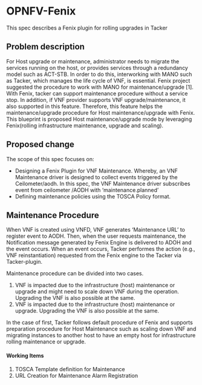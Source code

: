 # OPNFV-Fenix

This spec describes a Fenix plugin for rolling upgrades in Tacker

## Problem description
For Host upgrade or maintenance, administrator needs to migrate the services running on the host, or provides services through a redundancy model such as ACT-STB. In order to do this, interworking with MANO such as Tacker, which manages the life cycle of VNF, is essential. Fenix project suggested the procedure to work with MANO for maintenance/upgrade [1]. With Fenix, tacker can support maintenance procedure without a service stop. In addition, if VNF provider supports VNF upgrade/maintenance, it also supported in this feature. Therefore, this feature helps the maintenance/upgrade procedure for Host maintenance/upgrade with Fenix. This blueprint is proposed Host maintenance/upgrade mode by leveraging Fenix(rolling infrastructure maintenance, upgrade and scaling).

## Proposed change
The scope of this spec focuses on:

* Designing a Fenix Plugin for VNF Maintenance. Whereby, an VNF Maintenance driver is designed to collect events triggered by the Ceilometer/aodh. In this spec, the VNF Maintenance driver subscribes event from ceilometer /AODH with ‘maintenance.planned’
* Defining maintenance policies using the TOSCA Policy format.

## Maintenance Procedure
When VNF is created using VNFD, VNF generates ‘Maintenance URL’ to register event to AODH. Then, when the user requests maintenance, the Notification message generated by Fenix Engine is delivered to ADOH and the event occurs. When an event occurs, Tacker performes the action (e.g., VNF reinstantiation) requested from the Fenix engine to the Tacker via Tacker-plugin.

Maintenance procedure can be divided into two cases.

1. VNF is impacted due to the infrastructure (host) maintenance or upgrade and might need to scale down VNF during the operation. Upgrading the VNF is also possible at the same.
2. VNF is impacted due to the infrastructure (host) maintenance or upgrade. Upgrading the VNF is also possible at the same.

In the case of first, Tacker follows default procedure of Fenix and supports preparation procedure for Host Maintenance such as scaling down VNF and migrating instances to another host to have an empty host for infrastructure rolling maintenance or upgrade.

#### Working Items
1. TOSCA Template definition for Maintenance
2. URL Creation for Maintenance Alarm Registration

